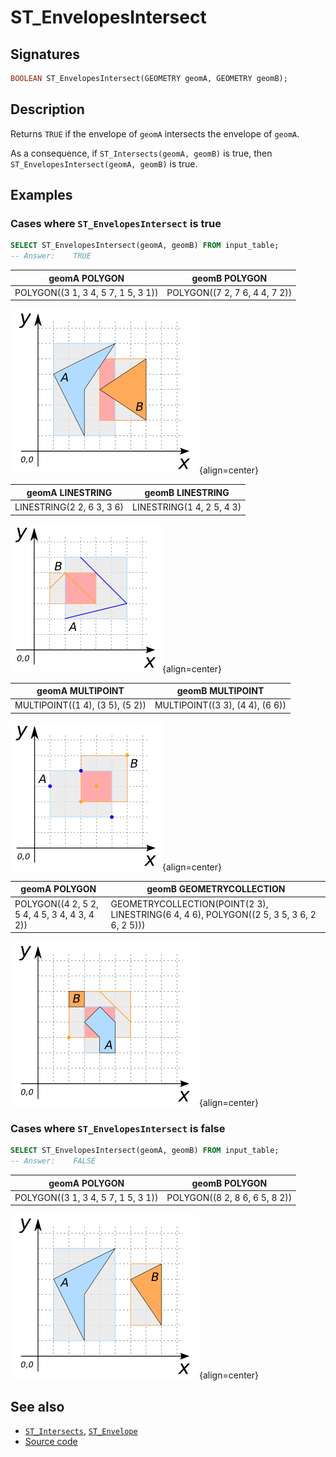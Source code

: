 # ST_EnvelopesIntersect

## Signatures

```sql
BOOLEAN ST_EnvelopesIntersect(GEOMETRY geomA, GEOMETRY geomB);
```

## Description

Returns `TRUE` if the envelope of `geomA` intersects the envelope of `geomA`.

As a consequence, if `ST_Intersects(geomA, geomB)` is true, then
`ST_EnvelopesIntersect(geomA, geomB)` is true.

<!-- This function does not seem to be SFS. Is it SQL-MM? -->

## Examples

### Cases where `ST_EnvelopesIntersect` is true

```sql
SELECT ST_EnvelopesIntersect(geomA, geomB) FROM input_table;
-- Answer:    TRUE
```

| geomA POLYGON | geomB POLYGON |
| ----|---- |
| POLYGON((3 1, 3 4, 5 7, 1 5, 3 1))  | POLYGON((7 2, 7 6, 4 4, 7 2))  |

![](./ST_EnvelopesIntersect_1.png){align=center}

| geomA LINESTRING | geomB LINESTRING |
| ----|---- |
| LINESTRING(2 2, 6 3, 3 6)  | LINESTRING(1 4, 2 5, 4 3)  |

![](./ST_EnvelopesIntersect_2.png){align=center}

| geomA MULTIPOINT | geomB MULTIPOINT |
| ----|---- |
| MULTIPOINT((1 4), (3 5), (5 2))  | MULTIPOINT((3 3), (4 4), (6 6))  |

![](./ST_EnvelopesIntersect_3.png){align=center}

| geomA POLYGON | geomB GEOMETRYCOLLECTION |
| ----|---- |
| POLYGON((4 2, 5 2, 5 4, 4 5, 3 4, 4 3, 4 2))  | GEOMETRYCOLLECTION(POINT(2 3), LINESTRING(6 4, 4 6), POLYGON((2 5, 3 5, 3 6, 2 6, 2 5)))  |

![](./ST_EnvelopesIntersect_4.png){align=center}

### Cases where `ST_EnvelopesIntersect` is false

```sql
SELECT ST_EnvelopesIntersect(geomA, geomB) FROM input_table;
-- Answer:    FALSE
```

| geomA POLYGON | geomB POLYGON |
| ----|---- |
| POLYGON((3 1, 3 4, 5 7, 1 5, 3 1))  | POLYGON((8 2, 8 6, 6 5, 8 2))  |

![](./ST_EnvelopesIntersect_5.png){align=center}

## See also

* [`ST_Intersects`](../ST_Intersects), [`ST_Envelope`](../ST_Envelope)
* <a href="https://github.com/orbisgis/h2gis/blob/master/h2gis-functions/src/main/java/org/h2gis/functions/spatial/predicates/ST_EnvelopesIntersect.java" target="_blank">Source code</a>

